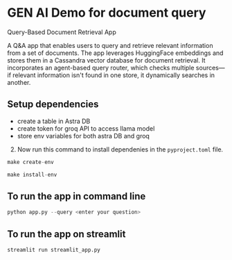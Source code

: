 # GEN AI Demo for document query 

Query-Based Document Retrieval App

A Q&A app that enables users to query and retrieve relevant information from a set of documents. The app leverages HuggingFace embeddings and stores them in a Cassandra vector database for document retrieval. It incorporates an agent-based query router, which checks multiple sources—if relevant information isn't found in one store, it dynamically searches in another.



## Setup dependencies

- create a table in Astra DB
- create token for groq API to access llama model
- store env variables for both astra DB and groq 

2. Now run this command to install dependenies in the `pyproject.toml` file. 

```python
make create-env
```

```python
make install-env
```

## To run the app in command line 

```python
python app.py --query <enter your question>
```


## To run the app on streamlit

```python
streamlit run streamlit_app.py
```
